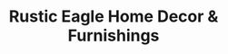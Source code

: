 ---
title: "Rustic Eagle Home Decor & Furnishings"
url: /new-richmond/rustic-eagle-home-decor-und-furnishings/
shop: Möbel
---